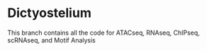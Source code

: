 # Dictyostelium
This branch contains all the code for ATACseq, RNAseq, ChIPseq, scRNAseq, and Motif Analysis
